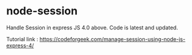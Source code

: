 node-session
============
Handle Session in express JS 4.0 above. Code is latest and updated.

Tutorial link : https://codeforgeek.com/manage-session-using-node-js-express-4/
